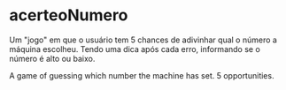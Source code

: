 # acerteoNumero
Um "jogo" em que o usuário tem 5 chances de adivinhar qual o número a máquina escolheu. Tendo uma dica após cada erro, informando se o número é alto ou baixo.

A game of guessing which number the machine has set. 5 opportunities.
